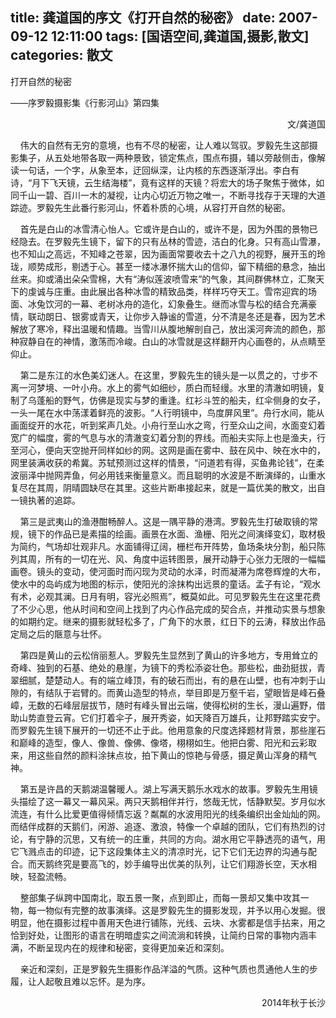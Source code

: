 title: 龚道国的序文《打开自然的秘密》
date: 2007-09-12 12:11:00
tags: [国语空间,龚道国,摄影,散文]
categories: 散文
---
 <p align="left">打开自然的秘密</p> 
 <p align="left">——序罗毅摄影集《行影河山》第四集&nbsp;</p> 
 <p align="right">文/龚道国</p> 
 <p>&nbsp;&nbsp;&nbsp; 伟大的自然有无穷的意境，也有不尽的秘密，让人难以驾驭。罗毅先生这部摄影集子，从五处地带各取一两种景致，锁定焦点，围点布摄，辅以旁敲侧击，像解读一句话，一个字，从象至本，迂回纵深，让内核的东西逐渐浮出。李白有诗，“月下飞天镜，云生结海楼”，竟有这样的天镜？将宏大的场子聚焦于微体，如同千山一碧、百川一木的凝视，让内心切近万物之唯一，不断寻找存于天理的大道踪迹。罗毅先生此番行影河山，怀着朴质的心境，从容打开自然的秘密。&nbsp;</p> 
<!-- more --><p>&nbsp;&nbsp;&nbsp; 首先是白山的冰雪清心怡人。它或许是白山的，或许不是，因为外围的景物已经隐去。在罗毅先生镜下，留下的只有丛林的雪迹，洁白的化身。只有高山雪瀑，也不知山之高远，不知峰之苍翠，因为画面常要收去十之八九的视野，展开玉的玲珑，顺势成形，剔透于心。甚至一缕冰瀑怀揣大山的信仰，留下精细的悬念，抽出丝来。抑或涌出朵朵雪棉，大有“涛似莲波喷雪来”的气象，其间群佛林立，汇聚天下的虔诚与庄重。由此展出各种冰雪的精致品类，样样巧夺天工。雪帘迎宾的场面、冰兔饮河的一幕、老树冰舟的造化，幻象叠生。继而冰雪与松的结合充满豪情，联动朗日、银雾或青天，让你步入静谧的雪道，分不清是冬还是春，因为艺术解放了寒冷，释出温暖和情趣。当雪川从腹地解剖自己，放出溪河奔流的颜色，那种寂静自在的神情，激荡而冷峻。白山的冰雪就是这样翻开内心画卷的，从点睛至仰止。</p> 
 <p>&nbsp;&nbsp;&nbsp; 第二是东江的水色美幻迷人。在这里，罗毅先生的镜头是一以贯之的，寸步不离一河梦境、一叶小舟。水上的雾气如细纱，质白而轻缦。水里的清澈如明镜，复制了乌蓬船的野气，仿佛是现实与梦的重逢。红衫斗笠的船夫，红伞侧身的女子，一头一尾在水中荡漾着鲜亮的波影。“人行明镜中，鸟度屏风里”。舟行水间，能从画面绽开的水花，听到桨声几处。小舟行至山水之弯，行至众山之间，水面变幻着宽广的幅度，雾的气息与水的清澈变幻着分割的界线。而船夫实际上也是渔夫，行至河心，便向天空抛开同样如纱的网。这网是画在雾中、鼓在风中、映在水中的，网里装满收获的希冀。苏轼预测过这样的情景，“问道若有得，买鱼弗论钱”，在柔波丽泽中抛网弄鱼，何必用钱来衡量意义。而且聪明的水波是不断演绎的，山重水复尽在其周，阴晴圆缺尽在其里。这些片断串接起来，就是一篇优美的散文，出自一镜执著的追踪。</p> 
 <p>&nbsp;&nbsp;&nbsp;&nbsp;第三是武夷山的渔港酣畅醉人。这是一隅平静的港湾。罗毅先生打破取镜的常规，镜下的作品已是素描的绘画。画景在水面、渔栅、阳光之间演绎变幻，取材极为简约，气场却壮观非凡。水面铺得辽阔，栅栏布开阵势，鱼场条块分割，船只陈列其周，所有的一切在光、风、角度中运转图景，展开动静于心张力无限的一幅幅画卷。镜头的变动，使河面时而闪现为灵动的水泽，时而凝滞为席卷辉煌的大布，使水中的岛屿成为地图的标示，使阳光的涂抹构出远景的童话。孟子有论，“观水有术，必观其澜。日月有明，容光必照焉”，概莫如此。可见罗毅先生在这里花费了不少心思，他从时间和空间上找到了内心作品完成的契合点，并推动实景与想象的如期约定。继来的摄影就轻松多了，广角下的水景，红日下的云涛，释放出作品定局之后的陿意与壮怀。</p> 
 <p>&nbsp;&nbsp;&nbsp;&nbsp;第四是黄山的云松俏丽惹人。罗毅先生显然到了黄山的许多地方，专用耸立的奇峰、独到的石基、绝处的悬崖，为镜下的秀松添姿壮色。那些松，曲劲挺拔，青翠细腻，楚楚动人。有的端立峰顶，有的破石而出，有的悬在山壁，也有冲刺于山隙的，有结队于岩臂的。而黄山造型的特点，举目即是万壑千岩，望眼皆是峰石叠嶂，无数的石峰层层拔节，随时有峰头冒出云端，使得松树的生长，漫山遍野，借助山势直登云宵。它们打着伞子，展开秀姿，如天降百万雄兵，让邦野踏实安宁。而罗毅先生镜下展开的一切还不止于此。他用意象的尺度选择题材背景，那些崖石和巅峰的造型，像人、像兽、像佛、像塔，栩栩如生。他把白雾、阳光和云彩取来，用这些自然的颜料涂抹点妆，拍下黄山的惊艳与骨感，摄足黄山浑身的精气神。</p> 
 <p>&nbsp;&nbsp;&nbsp;&nbsp;第五是许昌的天鹅湖温馨暖人。湖上写满天鹅乐水戏水的故事。罗毅先生用镜头描绘了这一幕又一幕风采。两只天鹅相伴并行，悠哉无忧，恬静默契。岁月似水流连，有什么比爱更值得倾情忘返？粼粼的水波用阳光的线条编织出金灿灿的网。而结伴成群的天鹅们，闲游、追逐、激浪，特像一个卓越的团队，它们有热烈的讨论，有宁静的沉思，又有统一的庄重，共同的方向。湖水用它平静透亮的语气，用它飞溅点击的印迹，记下这段集体主义的清凉时光，记下它们无边界的沟通与配合。而天鹅终究是要高飞的，妙手编导出优美的队列，让它们翔游长空，天水相映，轻盈流畅。</p> 
 <p>&nbsp;&nbsp;&nbsp;&nbsp;整部集子纵跨中国南北，取五景一聚，点到即止，而每一景却又集中攻其一物，每一物似有完整的故事演绎。这是罗毅先生的摄影发现，并予以用心发掘。很明显，他在摄影过程中善用天色进行铺陈，光线、云块、水雾都是信手拈来，用之恰到好处，让图形的语言在明暗虚实之间流淌和转换，让简约日常的事物内涵丰满，不断呈现内在的规律和秘密，变得更加亲近和深刻。</p> 
 <p>&nbsp;&nbsp;&nbsp;&nbsp;亲近和深刻，正是罗毅先生摄影作品洋溢的气质。这种气质也贯通他人生的步履，让人起敬且难以忘怀。是为序。</p> 
 <p align="right">2014年秋于长沙</p> 
